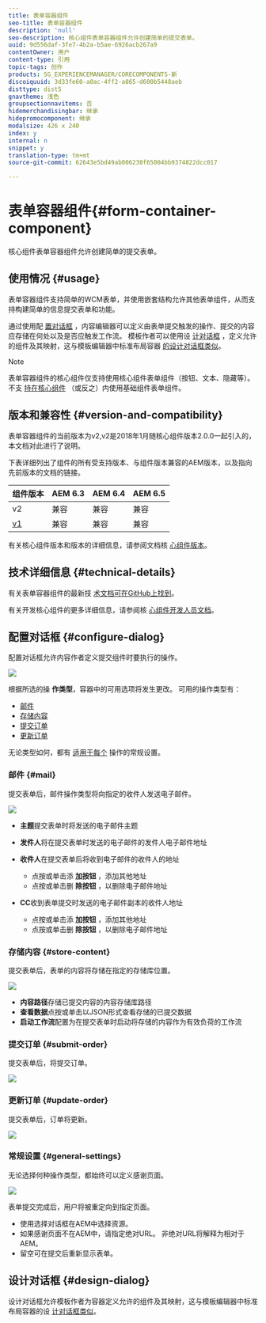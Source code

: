 ```yaml
---
title: 表单容器组件
seo-title: 表单容器组件
description: 'null'
seo-description: 核心组件表单容器组件允许创建简单的提交表单。
uuid: 9d556daf-3fe7-4b2a-b5ae-6926acb267a9
contentOwner: 用户
content-type: 引用
topic-tags: 创作
products: SG_EXPERIENCEMANAGER/CORECOMPONENTS-新
discoiquuid: 3d33fe60-a0ac-4ff2-a865-d600b5448aeb
disttype: dist5
gnavtheme: 浅色
groupsectionnavitems: 否
hidemerchandisingbar: 继承
hidepromocomponent: 继承
modalsize: 426 x 240
index: y
internal: n
snippet: y
translation-type: tm+mt
source-git-commit: 62643e5bd49ab006230f65004bb9374822dcc017

---
```



# 表单容器组件{#form-container-component}

核心组件表单容器组件允许创建简单的提交表单。

## 使用情况 {#usage}

表单容器组件支持简单的WCM表单，并使用嵌套结构允许其他表单组件，从而支持构建简单的信息提交表单和功能。

通过使用配 [置对话框](#configure-dialog) ，内容编辑器可以定义由表单提交触发的操作、提交的内容应存储在何处以及是否应触发工作流。 模板作者可以使用设 [计对话框](#design-dialog) ，定义允许的组件及其映射，这与模板编辑器中标准布局容器 [的设计对话框类似](https://helpx.adobe.com/experience-manager/6-5/sites/authoring/using/templates.html)。

>[!NOTE]
>
>表单容器组件的核心组件仅支持使用核心组件表单组件（按钮、文本、隐藏等）。 不支 [持在核心组件](https://helpx.adobe.com/experience-manager/6-5/sites/authoring/using/default-components-foundation.html) （或反之）内使用基础组件表单组件。

## 版本和兼容性 {#version-and-compatibility}

表单容器组件的当前版本为v2,v2是2018年1月随核心组件版本2.0.0一起引入的，本文档对此进行了说明。

下表详细列出了组件的所有受支持版本、与组件版本兼容的AEM版本，以及指向先前版本的文档的链接。

| 组件版本 | AEM 6.3 | AEM 6.4 | AEM 6.5 |
|--- |--- |--- |--- |
| v2 | 兼容 | 兼容 | 兼容 |
| [v1](form-container-v1.md) | 兼容 | 兼容 | 兼容 |

有关核心组件版本和版本的详细信息，请参阅文档核 [心组件版本](versions.md)。

## 技术详细信息 {#technical-details}

有关表单容器组件的最新技 [术文档可在GitHub上找到](https://github.com/adobe/aem-core-wcm-components/blob/master/content/src/content/jcr_root/apps/core/wcm/components/form/container/v2/container)。

有关开发核心组件的更多详细信息，请参阅核 [心组件开发人员文档](developing.md)。

## 配置对话框 {#configure-dialog}

配置对话框允许内容作者定义提交组件时要执行的操作。

![](assets/screen_shot_2018-01-12at122046.png)

根据所选的操 **作类型**，容器中的可用选项将发生更改。 可用的操作类型有：

* [邮件](#mail)
* [存储内容](#store-content)
* [提交订单](#submit-order)
* [更新订单](#update-order)

无论类型如何，都有 [适用于每个](#general-settings) 操作的常规设置。

### 邮件 {#mail}

提交表单后，邮件操作类型将向指定的收件人发送电子邮件。

![](assets/screen_shot_2018-01-12at122554.png)

* **主题**&#x200B;提交表单时将发送的电子邮件主题
* **发件人**&#x200B;将在提交表单时发送的电子邮件的发件人电子邮件地址
* **收件人**&#x200B;在提交表单后将收到电子邮件的收件人的地址

   * 点按或单击添 **加按钮** ，添加其他地址
   * 点按或单击删 **除按钮** ，以删除电子邮件地址
* **CC**&#x200B;收到表单提交时发送的电子邮件副本的收件人地址
   * 点按或单击添 **加按钮** ，添加其他地址
   * 点按或单击删 **除按钮** ，以删除电子邮件地址

### 存储内容 {#store-content}

提交表单后，表单的内容将存储在指定的存储库位置。

![](assets/screen_shot_2018-01-12at122538.png)

* **内容路径**&#x200B;存储已提交内容的内容存储库路径
* **查看数据**&#x200B;点按或单击以JSON形式查看存储的已提交数据
* **启动工作流**&#x200B;配置为在提交表单时启动将存储的内容作为有效负荷的工作流

### 提交订单 {#submit-order}

提交表单后，将提交订单。

![](assets/chlimage_1-3.png)

### 更新订单 {#update-order}

提交表单后，订单将更新。

![](assets/chlimage_1-4.png)

### 常规设置 {#general-settings}

无论选择何种操作类型，都始终可以定义感谢页面。

![](assets/chlimage_1-5.png)

表单提交完成后，用户将被重定向到指定页面。

* 使用选择对话框在AEM中选择资源。
* 如果感谢页面不在AEM中，请指定绝对URL。 非绝对URL将解释为相对于AEM。
* 留空可在提交后重新显示表单。

## 设计对话框 {#design-dialog}

设计对话框允许模板作者为容器定义允许的组件及其映射，这与模板编辑器中标准布局容器的设 [计对话框类似](https://helpx.adobe.com/experience-manager/6-5/sites/authoring/using/templates.html)。